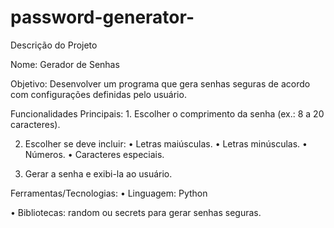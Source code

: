 # password-generator-
Descrição do Projeto

Nome: Gerador de Senhas

Objetivo: Desenvolver um programa que gera senhas seguras de acordo com configurações definidas pelo usuário.

Funcionalidades Principais:
	1.	Escolher o comprimento da senha (ex.: 8 a 20 caracteres).
	
 2.	Escolher se deve incluir:
	•	Letras maiúsculas.
	•	Letras minúsculas.
	•	Números.
	•	Caracteres especiais.
	
 3.	Gerar a senha e exibi-la ao usuário.

Ferramentas/Tecnologias:
	•	Linguagem: Python
	
 •	Bibliotecas: random ou secrets para gerar senhas seguras.
